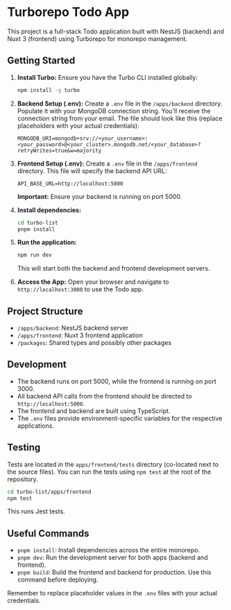 # Turborepo Todo App

This project is a full-stack Todo application built with NestJS (backend) and Nuxt 3 (frontend) using Turborepo for monorepo management.

## Getting Started

1.  **Install Turbo:**  Ensure you have the Turbo CLI installed globally:

    ```bash
    npm install -g turbo
    ```

2.  **Backend Setup (.env):**  Create a `.env` file in the `/apps/backend` directory.  Populate it with your MongoDB connection string.  You'll receive the connection string from your email.  The file should look like this (replace placeholders with your actual credentials):

    ```env
    MONGODB_URI=mongodb+srv://<your_username>:<your_password>@<your_cluster>.mongodb.net/<your_database>?retryWrites=true&w=majority
    ```


3.  **Frontend Setup (.env):** Create a `.env` file in the `/apps/frontend` directory. This file will specify the backend API URL:

    ```env
    API_BASE_URL=http://localhost:5000
    ```

    **Important:** Ensure your backend is running on port 5000.


4. **Install dependencies:**

    ```bash
    cd turbo-list
    pnpm install
    ```
5. **Run the application:**

    ```bash
    npm run dev
    ```

    This will start both the backend and frontend development servers.


6.  **Access the App:** Open your browser and navigate to `http://localhost:3000` to use the Todo app.


## Project Structure

*   `/apps/backend`: NestJS backend server
*   `/apps/frontend`: Nuxt 3 frontend application
*   `/packages`: Shared types and possibly other packages

## Development

*   The backend runs on port 5000, while the frontend is running on port 3000.
*   All backend API calls from the frontend should be directed to `http://localhost:5000`.
*   The frontend and backend are built using TypeScript.
*  The `.env` files provide environment-specific variables for the respective applications.

## Testing

Tests are located in the `apps/frontend/tests` directory (co-located next to the source files). You can run the tests using `npm test` at the root of the repository.

```bash
cd turbo-list/apps/frontend
npm test
```
This runs Jest tests.

## Useful Commands

*   `pnpm install`: Install dependencies across the entire monorepo.
*   `pnpm dev`: Run the development server for both apps (backend and frontend).
*   `pnpm build`: Build the frontend and backend for production.  Use this command before deploying.


Remember to replace placeholder values in the `.env` files with your actual credentials.

